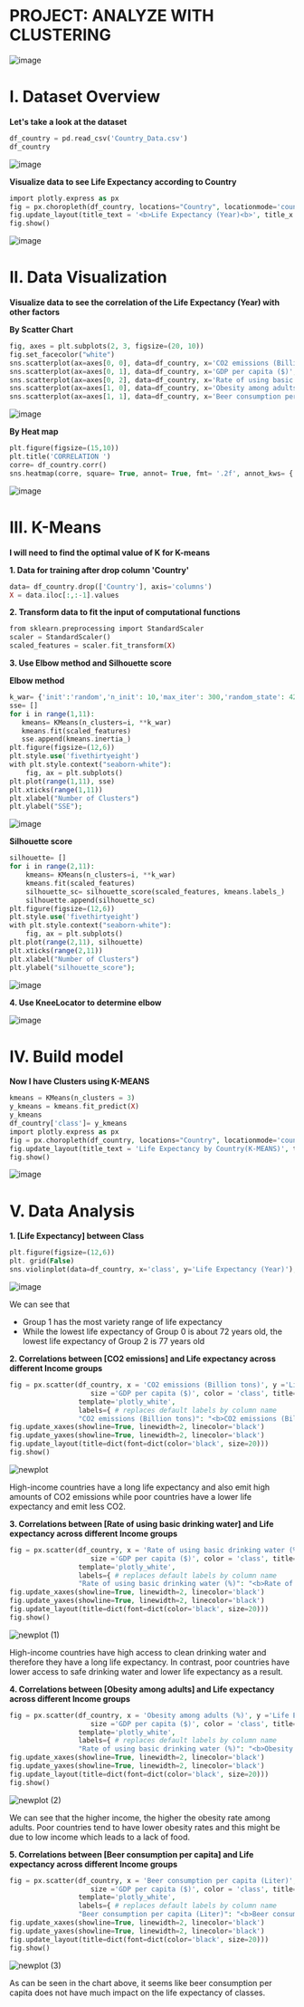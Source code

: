 # **PROJECT: ANALYZE WITH CLUSTERING**

![image](https://user-images.githubusercontent.com/131565885/235280237-30cd5bad-bded-4956-80fb-c1111684825b.png)

# **I. Dataset Overview**
**Let's take a look at the dataset**
```php
df_country = pd.read_csv('Country_Data.csv')
df_country
```
![image](https://user-images.githubusercontent.com/131565330/234447826-3425b238-c99a-49e9-8125-1852ab87cd98.png)

**Visualize data to see Life Expectancy according to Country**
```php
import plotly.express as px
fig = px.choropleth(df_country, locations="Country", locationmode='country names', color='Life Expectancy (Year)', hover_name="Country", color_continuous_scale="tealrose", width=1300, height=500)
fig.update_layout(title_text = '<b>Life Expectancy (Year)<b>', title_x = 0.5)
fig.show()
```
![image](https://user-images.githubusercontent.com/131565330/234448079-07c5b28a-ebfd-4b54-887b-f4fa0e3df9b7.png)

# **II. Data Visualization**
**Visualize data to see the correlation of the Life Expectancy (Year)  with other factors**

**By Scatter Chart**
```php
fig, axes = plt.subplots(2, 3, figsize=(20, 10))
fig.set_facecolor("white")
sns.scatterplot(ax=axes[0, 0], data=df_country, x='CO2 emissions (Billion tons)', y='Life Expectancy (Year)', s=200, alpha=0.7,color='red')    
sns.scatterplot(ax=axes[0, 1], data=df_country, x='GDP per capita ($)', y='Life Expectancy (Year)', s=200, alpha=0.7, color='green')
sns.scatterplot(ax=axes[0, 2], data=df_country, x='Rate of using basic drinking water (%)', y='Life Expectancy (Year)', s=200, alpha=0.7, color='#fe00fa')
sns.scatterplot(ax=axes[1, 0], data=df_country, x='Obesity among adults (%)', y='Life Expectancy (Year)', s=200, alpha=0.7, color='#17becf')
sns.scatterplot(ax=axes[1, 1], data=df_country, x='Beer consumption per capita (Liter)', y='Life Expectancy (Year)', s=200, alpha=0.7, color='#ff9900')
```
![image](https://user-images.githubusercontent.com/131565330/234448416-737be06f-cf12-4a36-8c10-bfdc0735c955.png)

**By Heat map**
```php
plt.figure(figsize=(15,10))
plt.title('CORRELATION ')
corre= df_country.corr()
sns.heatmap(corre, square= True, annot= True, fmt= '.2f', annot_kws= {'size':10}, linecolor='white', linewidths=0.5);
```
![image](https://user-images.githubusercontent.com/131565330/234448958-8ef3e0e2-1316-478e-ae22-b29c0c8d4290.png)

# **III. K-Means**
**I will need to find the optimal value of K for K-means**

**1. Data for training after drop column 'Country'**
```php
data= df_country.drop(['Country'], axis='columns')
X = data.iloc[:,:-1].values
```

**2. Transform data to fit the input of computational functions**
```php
from sklearn.preprocessing import StandardScaler
scaler = StandardScaler()
scaled_features = scaler.fit_transform(X)
```

**3. Use Elbow method and Silhouette score**

**Elbow method**
```php
k_war= {'init':'random','n_init': 10,'max_iter': 300,'random_state': 42}
sse= []
for i in range(1,11):
   kmeans= KMeans(n_clusters=i, **k_war)
   kmeans.fit(scaled_features)
   sse.append(kmeans.inertia_)
plt.figure(figsize=(12,6))
plt.style.use('fivethirtyeight')
with plt.style.context("seaborn-white"):
    fig, ax = plt.subplots()  
plt.plot(range(1,11), sse)
plt.xticks(range(1,11))
plt.xlabel("Number of Clusters")
plt.ylabel("SSE");
```
![image](https://user-images.githubusercontent.com/131565330/234451627-c976669c-a761-4e65-bf09-f1c41332431d.png)

**Silhouette score**
```php
silhouette= []
for i in range(2,11):
    kmeans= KMeans(n_clusters=i, **k_war)
    kmeans.fit(scaled_features)
    silhouette_sc= silhouette_score(scaled_features, kmeans.labels_)
    silhouette.append(silhouette_sc)
plt.figure(figsize=(12,6))
plt.style.use('fivethirtyeight')
with plt.style.context("seaborn-white"):
    fig, ax = plt.subplots()  
plt.plot(range(2,11), silhouette)
plt.xticks(range(2,11))
plt.xlabel("Number of Clusters")
plt.ylabel("silhouette_score");
```
![image](https://user-images.githubusercontent.com/131565330/234451721-476a9b4d-c928-40b7-8a77-d50b2226408d.png)
 
**4. Use KneeLocator to determine elbow**

![image](https://user-images.githubusercontent.com/131565330/234452209-e9365ec8-7518-4595-a4db-4923635f30fd.png)

# **IV. Build model**
**Now I have Clusters using K-MEANS**
```php
kmeans = KMeans(n_clusters = 3)
y_kmeans = kmeans.fit_predict(X)
y_kmeans
df_country['class']= y_kmeans
import plotly.express as px
fig = px.choropleth(df_country, locations="Country", locationmode='country names', color='class', hover_name="Country", color_continuous_scale="tealrose")
fig.update_layout(title_text = 'Life Expectancy by Country(K-MEANS)', title_x = 0.5)
fig.show()
```
![image](https://user-images.githubusercontent.com/131565330/234453090-a09104cd-d3fc-4007-b904-c3ada07a641b.png)

# **V. Data Analysis**
**1. [Life Expectancy] between Class**
```php
plt.figure(figsize=(12,6))
plt. grid(False)
sns.violinplot(data=df_country, x='class', y='Life Expectancy (Year)');
```
![image](https://user-images.githubusercontent.com/131565330/234453384-7cbccd2b-9b59-47da-b42d-40d200634e70.png)

We can see that
* Group 1 has the most variety range of life expectancy
* While the lowest life expectancy of Group 0 is about 72 years old, the lowest life expectancy of Group 2 is 77 years old

**2. Correlations between [CO2 emissions] and Life expectancy across different Income groups**
```php
fig = px.scatter(df_country, x = 'CO2 emissions (Billion tons)', y ='Life Expectancy (Year)',
                    size ='GDP per capita ($)', color = 'class', title='Correlations between CO2 emissions and Life expectancy across different Income groups',
                 template='plotly_white',
                 labels={ # replaces default labels by column name
                 "CO2 emissions (Billion tons)": "<b>CO2 emissions (Billion tons)<b>",'Life Expectancy (Year)':'<b>Life Expectancy (Year)<b>'},)
fig.update_xaxes(showline=True, linewidth=2, linecolor='black')
fig.update_yaxes(showline=True, linewidth=2, linecolor='black')
fig.update_layout(title=dict(font=dict(color='black', size=20)))
fig.show()
```
![newplot](https://user-images.githubusercontent.com/131565330/234457624-a39b6b65-bcc5-444f-a0a1-7650847ecc17.png)

High-income countries have a long life expectancy and also emit high amounts of CO2 emissions while poor countries have a lower life expectancy and emit less CO2.

**3. Correlations between [Rate of using basic drinking water] and Life expectancy across different Income groups**
```php
fig = px.scatter(df_country, x = 'Rate of using basic drinking water (%)', y ='Life Expectancy (Year)',
                    size ='GDP per capita ($)', color = 'class', title='Correlations between Rate of using basic drinking water and Life expectancy across different Income groups',
                 template='plotly_white',
                 labels={ # replaces default labels by column name
                 "Rate of using basic drinking water (%)": "<b>Rate of using basic drinking water (%)<b>",'Life Expectancy (Year)':'<b>Life Expectancy (Year)<b>'},)
fig.update_xaxes(showline=True, linewidth=2, linecolor='black')
fig.update_yaxes(showline=True, linewidth=2, linecolor='black')
fig.update_layout(title=dict(font=dict(color='black', size=20)))
fig.show()
```
![newplot (1)](https://user-images.githubusercontent.com/131565330/234458065-f5af835d-eb12-40df-849b-360346b3d8b1.png)

High-income countries have high access to clean drinking water and therefore they have a long life expectancy. In contrast, poor countries have lower access to safe drinking water and lower life expectancy as a result.

**4. Correlations between [Obesity among adults] and Life expectancy across different Income groups**
```php
fig = px.scatter(df_country, x = 'Obesity among adults (%)', y ='Life Expectancy (Year)',
                    size ='GDP per capita ($)', color = 'class', title='Correlations between Obesity among adults and Life expectancy across different Income groups',
                 template='plotly_white',
                 labels={ # replaces default labels by column name
                 "Rate of using basic drinking water (%)": "<b>Obesity among adults (%)<b>",'Life Expectancy (Year)':'<b>Life Expectancy (Year)<b>'},)
fig.update_xaxes(showline=True, linewidth=2, linecolor='black')
fig.update_yaxes(showline=True, linewidth=2, linecolor='black')
fig.update_layout(title=dict(font=dict(color='black', size=20)))
fig.show()
```
![newplot (2)](https://user-images.githubusercontent.com/131565330/234458391-de15725f-0e7e-4462-b988-2b9eab0a5904.png)

We can see that the higher income, the higher the obesity rate among adults. Poor countries tend to have lower obesity rates and this might be due to low income which leads to a lack of food.

**5. Correlations between [Beer consumption per capita] and Life expectancy across different Income groups**
```php
fig = px.scatter(df_country, x = 'Beer consumption per capita (Liter)', y ='Life Expectancy (Year)',
                    size ='GDP per capita ($)', color = 'class', title='Correlations between Beer consumption per capita and Life expectancy across different Income groups',
                 template='plotly_white',
                 labels={ # replaces default labels by column name
                 "Beer consumption per capita (Liter)": "<b>Beer consumption per capita (Liter)<b>",'Life Expectancy (Year)':'<b>Life Expectancy (Year)<b>'},)
fig.update_xaxes(showline=True, linewidth=2, linecolor='black')
fig.update_yaxes(showline=True, linewidth=2, linecolor='black')
fig.update_layout(title=dict(font=dict(color='black', size=20)))
fig.show()
```

![newplot (3)](https://user-images.githubusercontent.com/131565330/234460988-e100f1d6-c7c7-446d-97b4-7ccf5d587621.png)

As can be seen in the chart above, it seems like beer consumption per capita does not have much impact on the life expectancy of classes.
